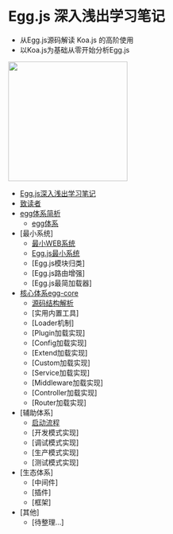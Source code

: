# Egg.js 深入浅出学习笔记
 

- 从Egg.js源码解读 Koa.js 的高阶使用
- 以Koa.js为基础从零开始分析Egg.js

<img src="https://user-images.githubusercontent.com/8216630/36643554-09c850b0-1a88-11e8-9c75-495886f9bfcd.png" width="240" />


* [Egg.js深入浅出学习笔记](README.md)
* [致读者](note/reader/for-reader.md) 
* [egg体系简析](note/sys/readme.md)
  * [egg体系](note/sys/info.md) 
* [最小系统]
  * [最小WEB系统](note/start/smallest.md)
  * [Egg.js最小系统](note/start/mini.md)
  * [Egg.js模块归类]
  * [Egg.js路由增强]
  * [Egg.js最简加载器]
* [核心体系egg-core](note/egg-core/readme.md)  
  * [源码结构解析](note/egg-core/framework.md)  
  * [实用内置工具]
  * [Loader机制] 
  * [Plugin加载实现]
  * [Config加载实现]
  * [Extend加载实现]
  * [Custom加载实现]
  * [Service加载实现]
  * [Middleware加载实现]
  * [Controller加载实现]
  * [Router加载实现]
* [辅助体系]
  * [启动流程](note/egg/start-process.md) 
  * [开发模式实现]
  * [调试模式实现] 
  * [生产模式实现] 
  * [测试模式实现]
* [生态体系]
  * [中间件]  
  * [插件] 
  * [框架] 
* [其他]
  * [待整理...]
  
  
